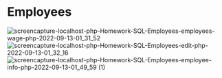 # Employees
![screencapture-localhost-php-Homework-SQL-Employees-employees-wage-php-2022-09-13-01_31_52](https://user-images.githubusercontent.com/98602810/189770400-71d6e532-2e9f-4f58-8fdb-5ed4ada3fc27.png)
![screencapture-localhost-php-Homework-SQL-Employees-edit-php-2022-09-13-01_32_16](https://user-images.githubusercontent.com/98602810/189770414-8cb8e7be-547c-409c-b5d6-20a64f6a8f4e.png)
![screencapture-localhost-php-Homework-SQL-Employees-employee-info-php-2022-09-13-01_49_59 (1)](https://user-images.githubusercontent.com/98602810/189772060-36582d8e-4cb0-44fb-b6f2-8116955be966.png)
